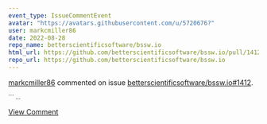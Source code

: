 ```yaml
---
event_type: IssueCommentEvent
avatar: "https://avatars.githubusercontent.com/u/5720676?"
user: markcmiller86
date: 2022-08-28
repo_name: betterscientificsoftware/bssw.io
html_url: https://github.com/betterscientificsoftware/bssw.io/pull/1412
repo_url: https://github.com/betterscientificsoftware/bssw.io
---
```


<a href='https://github.com/markcmiller86' target='_blank'>markcmiller86</a> commented on issue <a href='https://github.com/betterscientificsoftware/bssw.io/pull/1412' target='_blank'>betterscientificsoftware/bssw.io#1412</a>.

<small>```...</small>

<a href='https://github.com/betterscientificsoftware/bssw.io/pull/1412' target='_blank'>View Comment</a>